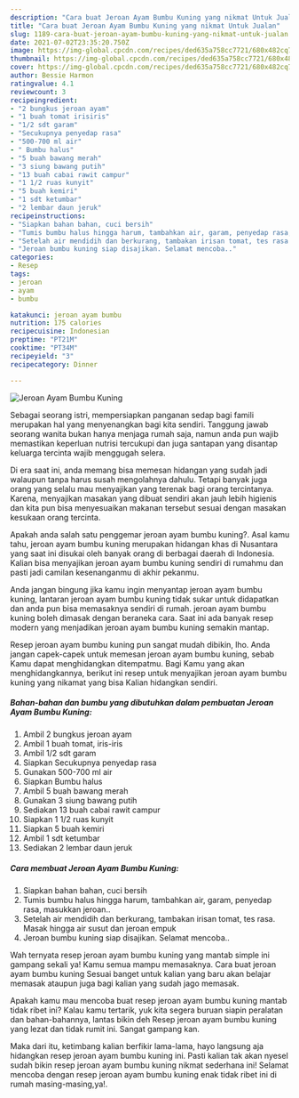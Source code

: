 ```yaml
---
description: "Cara buat Jeroan Ayam Bumbu Kuning yang nikmat Untuk Jualan"
title: "Cara buat Jeroan Ayam Bumbu Kuning yang nikmat Untuk Jualan"
slug: 1189-cara-buat-jeroan-ayam-bumbu-kuning-yang-nikmat-untuk-jualan
date: 2021-07-02T23:35:20.750Z
image: https://img-global.cpcdn.com/recipes/ded635a758cc7721/680x482cq70/jeroan-ayam-bumbu-kuning-foto-resep-utama.jpg
thumbnail: https://img-global.cpcdn.com/recipes/ded635a758cc7721/680x482cq70/jeroan-ayam-bumbu-kuning-foto-resep-utama.jpg
cover: https://img-global.cpcdn.com/recipes/ded635a758cc7721/680x482cq70/jeroan-ayam-bumbu-kuning-foto-resep-utama.jpg
author: Bessie Harmon
ratingvalue: 4.1
reviewcount: 3
recipeingredient:
- "2 bungkus jeroan ayam"
- "1 buah tomat irisiris"
- "1/2 sdt garam"
- "Secukupnya penyedap rasa"
- "500-700 ml air"
- " Bumbu halus"
- "5 buah bawang merah"
- "3 siung bawang putih"
- "13 buah cabai rawit campur"
- "1 1/2 ruas kunyit"
- "5 buah kemiri"
- "1 sdt ketumbar"
- "2 lembar daun jeruk"
recipeinstructions:
- "Siapkan bahan bahan, cuci bersih"
- "Tumis bumbu halus hingga harum, tambahkan air, garam, penyedap rasa, masukkan jeroan.."
- "Setelah air mendidih dan berkurang, tambakan irisan tomat, tes rasa. Masak hingga air susut dan jeroan empuk"
- "Jeroan bumbu kuning siap disajikan. Selamat mencoba.."
categories:
- Resep
tags:
- jeroan
- ayam
- bumbu

katakunci: jeroan ayam bumbu 
nutrition: 175 calories
recipecuisine: Indonesian
preptime: "PT21M"
cooktime: "PT34M"
recipeyield: "3"
recipecategory: Dinner

---
```



![Jeroan Ayam Bumbu Kuning](https://img-global.cpcdn.com/recipes/ded635a758cc7721/680x482cq70/jeroan-ayam-bumbu-kuning-foto-resep-utama.jpg)

Sebagai seorang istri, mempersiapkan panganan sedap bagi famili merupakan hal yang menyenangkan bagi kita sendiri. Tanggung jawab seorang  wanita bukan hanya menjaga rumah saja, namun anda pun wajib memastikan keperluan nutrisi tercukupi dan juga santapan yang disantap keluarga tercinta wajib menggugah selera.

Di era  saat ini, anda memang bisa memesan hidangan yang sudah jadi walaupun tanpa harus susah mengolahnya dahulu. Tetapi banyak juga orang yang selalu mau menyajikan yang terenak bagi orang tercintanya. Karena, menyajikan masakan yang dibuat sendiri akan jauh lebih higienis dan kita pun bisa menyesuaikan makanan tersebut sesuai dengan masakan kesukaan orang tercinta. 



Apakah anda salah satu penggemar jeroan ayam bumbu kuning?. Asal kamu tahu, jeroan ayam bumbu kuning merupakan hidangan khas di Nusantara yang saat ini disukai oleh banyak orang di berbagai daerah di Indonesia. Kalian bisa menyajikan jeroan ayam bumbu kuning sendiri di rumahmu dan pasti jadi camilan kesenanganmu di akhir pekanmu.

Anda jangan bingung jika kamu ingin menyantap jeroan ayam bumbu kuning, lantaran jeroan ayam bumbu kuning tidak sukar untuk didapatkan dan anda pun bisa memasaknya sendiri di rumah. jeroan ayam bumbu kuning boleh dimasak dengan beraneka cara. Saat ini ada banyak resep modern yang menjadikan jeroan ayam bumbu kuning semakin mantap.

Resep jeroan ayam bumbu kuning pun sangat mudah dibikin, lho. Anda jangan capek-capek untuk memesan jeroan ayam bumbu kuning, sebab Kamu dapat menghidangkan ditempatmu. Bagi Kamu yang akan menghidangkannya, berikut ini resep untuk menyajikan jeroan ayam bumbu kuning yang nikamat yang bisa Kalian hidangkan sendiri.

<!--inarticleads1-->

##### Bahan-bahan dan bumbu yang dibutuhkan dalam pembuatan Jeroan Ayam Bumbu Kuning:

1. Ambil 2 bungkus jeroan ayam
1. Ambil 1 buah tomat, iris-iris
1. Ambil 1/2 sdt garam
1. Siapkan Secukupnya penyedap rasa
1. Gunakan 500-700 ml air
1. Siapkan  Bumbu halus
1. Ambil 5 buah bawang merah
1. Gunakan 3 siung bawang putih
1. Sediakan 13 buah cabai rawit campur
1. Siapkan 1 1/2 ruas kunyit
1. Siapkan 5 buah kemiri
1. Ambil 1 sdt ketumbar
1. Sediakan 2 lembar daun jeruk




<!--inarticleads2-->

##### Cara membuat Jeroan Ayam Bumbu Kuning:

1. Siapkan bahan bahan, cuci bersih
1. Tumis bumbu halus hingga harum, tambahkan air, garam, penyedap rasa, masukkan jeroan..
1. Setelah air mendidih dan berkurang, tambakan irisan tomat, tes rasa. Masak hingga air susut dan jeroan empuk
1. Jeroan bumbu kuning siap disajikan. Selamat mencoba..




Wah ternyata resep jeroan ayam bumbu kuning yang mantab simple ini gampang sekali ya! Kamu semua mampu memasaknya. Cara buat jeroan ayam bumbu kuning Sesuai banget untuk kalian yang baru akan belajar memasak ataupun juga bagi kalian yang sudah jago memasak.

Apakah kamu mau mencoba buat resep jeroan ayam bumbu kuning mantab tidak ribet ini? Kalau kamu tertarik, yuk kita segera buruan siapin peralatan dan bahan-bahannya, lantas bikin deh Resep jeroan ayam bumbu kuning yang lezat dan tidak rumit ini. Sangat gampang kan. 

Maka dari itu, ketimbang kalian berfikir lama-lama, hayo langsung aja hidangkan resep jeroan ayam bumbu kuning ini. Pasti kalian tak akan nyesel sudah bikin resep jeroan ayam bumbu kuning nikmat sederhana ini! Selamat mencoba dengan resep jeroan ayam bumbu kuning enak tidak ribet ini di rumah masing-masing,ya!.

